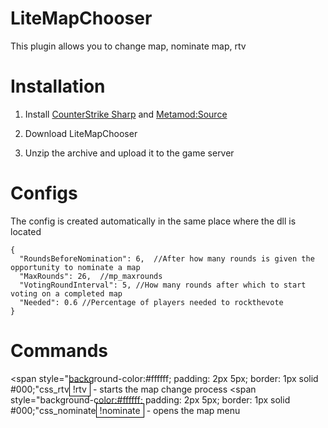 # LiteMapChooser
This plugin allows you to change map, nominate map, rtv

# Installation
1. Install [CounterStrike Sharp](https://github.com/roflmuffin/CounterStrikeSharp) and [Metamod:Source](https://www.sourcemm.net/downloads.php/?branch=master)

2. Download LiteMapChooser

3. Unzip the archive and upload it to the game server

# Configs
The config is created automatically in the same place where the dll is located
```
{
  "RoundsBeforeNomination": 6,	//After how many rounds is given the opportunity to nominate a map
  "MaxRounds": 26,	//mp_maxrounds
  "VotingRoundInterval": 5,	//How many rounds after which to start voting on a completed map
  "Needed": 0.6 //Percentage of players needed to rockthevote
}
```

# Commands
<span style="background-color:#ffffff; padding: 2px 5px; border: 1px solid #000;"css_rtv</span><span style="background-color:#ffffff; padding: 2px 5px; border: 1px solid #000;">!rtv</span> - starts the map change process
<span style="background-color:#ffffff; padding: 2px 5px; border: 1px solid #000;"css_nominate</span><span style="background-color:#ffffff; padding: 2px 5px; border: 1px solid #000;">!nominate</span> - opens the map menu
